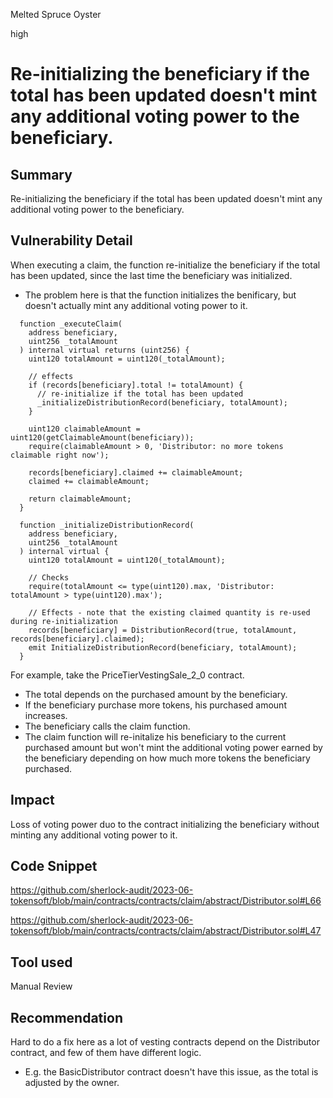 Melted Spruce Oyster

high

# Re-initializing the beneficiary if the total has been updated doesn't mint any additional voting power to the beneficiary.

## Summary
Re-initializing the beneficiary if the total has been updated doesn't mint any additional voting power to the beneficiary.

## Vulnerability Detail
When executing a claim, the function re-initialize the beneficiary if the total has been updated, since the last time the beneficiary was initialized.
- The problem here is that the function initializes the benificary, but doesn't actually mint any additional voting power to it.

```solidity
  function _executeClaim(
    address beneficiary,
    uint256 _totalAmount
  ) internal virtual returns (uint256) {
    uint120 totalAmount = uint120(_totalAmount);

    // effects
    if (records[beneficiary].total != totalAmount) {
      // re-initialize if the total has been updated
      _initializeDistributionRecord(beneficiary, totalAmount);
    }
    
    uint120 claimableAmount = uint120(getClaimableAmount(beneficiary));
    require(claimableAmount > 0, 'Distributor: no more tokens claimable right now');

    records[beneficiary].claimed += claimableAmount;
    claimed += claimableAmount;

    return claimableAmount;
  }
```
```solidity
  function _initializeDistributionRecord(
    address beneficiary,
    uint256 _totalAmount
  ) internal virtual {
    uint120 totalAmount = uint120(_totalAmount);

    // Checks
    require(totalAmount <= type(uint120).max, 'Distributor: totalAmount > type(uint120).max');

    // Effects - note that the existing claimed quantity is re-used during re-initialization
    records[beneficiary] = DistributionRecord(true, totalAmount, records[beneficiary].claimed);
    emit InitializeDistributionRecord(beneficiary, totalAmount);
  }
```
For example, take the PriceTierVestingSale_2_0 contract.
- The total depends on the purchased amount by the beneficiary.
- If the beneficiary purchase more tokens, his purchased amount increases.
- The beneficiary calls the claim function.
- The claim function will re-initalize his beneficiary to the current purchased amount but won't mint the additional voting power earned by the beneficiary depending on how much more tokens the beneficiary purchased.

## Impact
Loss of voting power duo to the contract initializing the beneficiary without minting any additional voting power to it.

## Code Snippet

https://github.com/sherlock-audit/2023-06-tokensoft/blob/main/contracts/contracts/claim/abstract/Distributor.sol#L66

https://github.com/sherlock-audit/2023-06-tokensoft/blob/main/contracts/contracts/claim/abstract/Distributor.sol#L47

## Tool used

Manual Review

## Recommendation
Hard to do a fix here as a lot of vesting contracts depend on the Distributor contract, and few of them have different logic. 

- E.g. the BasicDistributor contract doesn't have this issue, as the total is adjusted by the owner.
